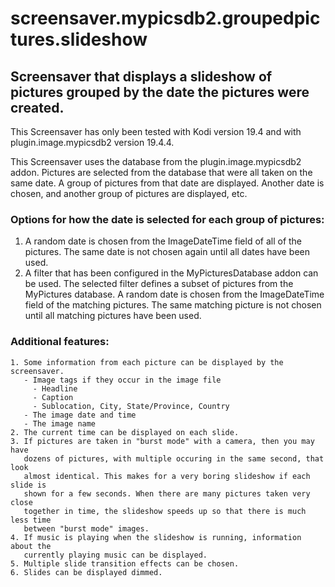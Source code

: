 # screensaver.mypicsdb2.groupedpictures.slideshow

## Screensaver that displays a slideshow of pictures grouped by the date the pictures were created.

 This Screensaver has only been tested with Kodi version 19.4 and with plugin.image.mypicsdb2 version 19.4.4. 

 This Screensaver uses the database from the plugin.image.mypicsdb2 addon.
 Pictures are selected from the database that were all taken on the same date.
 A group of pictures from that date are displayed.
 Another date is chosen, and another group of pictures are displayed, etc.

### Options for how the date is selected for each group of pictures:
 
   1. A random date is chosen from the ImageDateTime field of all of the pictures. The same date is not chosen again until all dates have been used.
   2. A filter that has been configured in the MyPicturesDatabase addon can be used. The selected filter defines a subset of pictures from the MyPictures database. A random date is chosen from the ImageDateTime field of the matching pictures. The same matching picture is not chosen until all matching pictures have been used.


### Additional features:
 
    1. Some information from each picture can be displayed by the screensaver.
       - Image tags if they occur in the image file
         - Headline
         - Caption
         - Sublocation, City, State/Province, Country
       - The image date and time
       - The image name
    2. The current time can be displayed on each slide.
    3. If pictures are taken in "burst mode" with a camera, then you may have
       dozens of pictures, with multiple occuring in the same second, that look
       almost identical. This makes for a very boring slideshow if each slide is 
       shown for a few seconds. When there are many pictures taken very close 
       together in time, the slideshow speeds up so that there is much less time 
       between "burst mode" images.
    4. If music is playing when the slideshow is running, information about the
       currently playing music can be displayed.
    5. Multiple slide transition effects can be chosen.
    6. Slides can be displayed dimmed.
